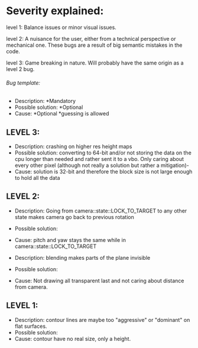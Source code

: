 # Severity explained:

level 1: Balance issues or minor visual issues.

level 2: A nuisance for the user, either from a technical perspective or mechanical one.
         These bugs are a result of big semantic mistakes in the code.

level 3: Game breaking in nature. Will probably have the same origin as a level 2 bug.


###### Bug template:
- Description: *Mandatory
- Possible solution: *Optional
- Cause: *Optional *guessing is allowed


## LEVEL 3:
- Description: crashing on higher res height maps
- Possible solution: converting to 64-bit and/or not storing the data on the cpu longer than needed and rather sent it to a vbo. Only caring about every other pixel (although not really a solution but rather a mitigation)-
- Cause: solution is 32-bit and therefore the block size is not large enough to hold all the data  

## LEVEL 2:
- Description: Going from camera::state::LOCK_TO_TARGET to any other state
				makes camera go back to previous rotation
- Possible solution:
- Cause: pitch and yaw stays the same while in camera::state::LOCK_TO_TARGET

- Description: blending makes parts of the plane invisible
- Possible solution:
- Cause: Not drawing all transparent last and not caring about distance from camera.

## LEVEL 1:

- Description: contour lines are maybe too "aggressive" or "dominant" on flat surfaces.
- Possible solution:
- Cause: contour have no real size, only a height.
